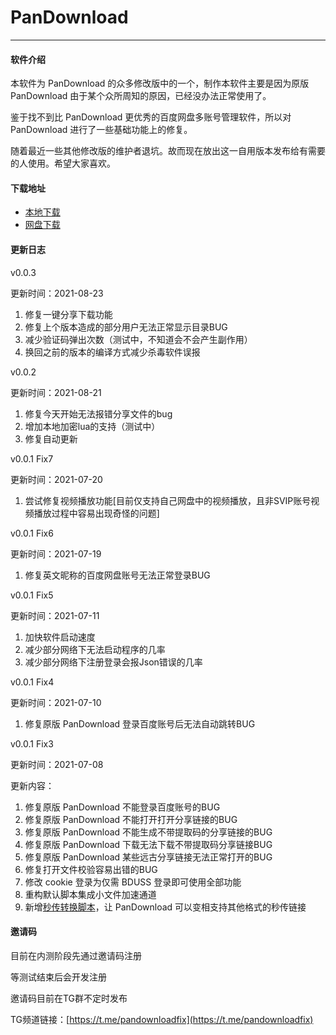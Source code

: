 # PanDownload

---

#### 软件介绍

本软件为 PanDownload 的众多修改版中的一个，制作本软件主要是因为原版 PanDownload 由于某个众所周知的原因，已经没办法正常使用了。

鉴于找不到比 PanDownload 更优秀的百度网盘多账号管理软件，所以对 PanDownload 进行了一些基础功能上的修复。

随着最近一些其他修改版的维护者退坑。故而现在放出这一自用版本发布给有需要的人使用。希望大家喜欢。

#### 下载地址

- [本地下载](https://oss.shandianpan.com/03a22abe35021d372eb90d4e2c56d3b1.zip)
- [网盘下载](https://wwa.lanzoui.com/iopPjt2fasj)

#### 更新日志

v0.0.3

更新时间：2021-08-23

1. 修复一键分享下载功能
2. 修复上个版本造成的部分用户无法正常显示目录BUG
3. 减少验证码弹出次数（测试中，不知道会不会产生副作用）
4. 换回之前的版本的编译方式减少杀毒软件误报



v0.0.2

更新时间：2021-08-21

1. 修复今天开始无法报错分享文件的bug
2. 增加本地加密lua的支持（测试中）
3. 修复自动更新



v0.0.1 Fix7

更新时间：2021-07-20

1. 尝试修复视频播放功能[目前仅支持自己网盘中的视频播放，且非SVIP账号视频播放过程中容易出现奇怪的问题]



v0.0.1 Fix6

更新时间：2021-07-19

1. 修复英文昵称的百度网盘账号无法正常登录BUG



v0.0.1 Fix5

更新时间：2021-07-11

1. 加快软件启动速度
2. 减少部分网络下无法启动程序的几率
3. 减少部分网络下注册登录会报Json错误的几率



v0.0.1 Fix4

更新时间：2021-07-10

1. 修复原版 PanDownload 登录百度账号后无法自动跳转BUG



v0.0.1 Fix3

更新时间：2021-07-08

更新内容：

1. 修复原版 PanDownload 不能登录百度账号的BUG
2. 修复原版 PanDownload 不能打开打开分享链接的BUG
3. 修复原版 PanDownload 不能生成不带提取码的分享链接的BUG
4. 修复原版 PanDownload 下载无法下载不带提取码分享链接BUG
5. 修复原版 PanDownload 某些远古分享链接无法正常打开的BUG
6. 修复打开文件校验容易出错的BUG
7. 修改 cookie 登录为仅需 BDUSS 登录即可使用全部功能
8. 重构默认脚本集成小文件加速通道
9. 新增[秒传转换脚本](./faq/rapiduploadlink.md)，让 PanDownload 可以变相支持其他格式的秒传链接

#### 邀请码

目前在内测阶段先通过邀请码注册

等测试结束后会开发注册

邀请码目前在TG群不定时发布

TG频道链接：[https://t.me/pandownloadfix](https://t.me/pandownloadfix)

